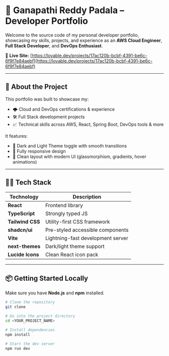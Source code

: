 # 💼 Ganapathi Reddy Padala – Developer Portfolio

Welcome to the source code of my personal developer portfolio, showcasing my skills, projects, and experience as an **AWS Cloud Engineer**, **Full Stack Developer**, and **DevOps Enthusiast**.

🔗 **Live Site:** [https://lovable.dev/projects/17ac120b-bcbf-4391-be6c-6f9f7e84aebf](https://lovable.dev/projects/17ac120b-bcbf-4391-be6c-6f9f7e84aebf)

---

## 🚀 About the Project

This portfolio was built to showcase my:
- 🌩️ Cloud and DevOps certifications & experience
- 🛠️ Full Stack development projects
- 📈 Technical skills across AWS, React, Spring Boot, DevOps tools & more

It features:
- 🔄 Dark and Light Theme toggle with smooth transitions
- 📱 Fully responsive design
- 🧠 Clean layout with modern UI (glassmorphism, gradients, hover animations)

---

## 🧑‍💻 Tech Stack

| Technology       | Description                        |
|------------------|------------------------------------|
| **React**        | Frontend library                   |
| **TypeScript**   | Strongly typed JS                  |
| **Tailwind CSS** | Utility-first CSS framework        |
| **shadcn/ui**    | Pre-styled accessible components   |
| **Vite**         | Lightning-fast development server  |
| **next-themes**  | Dark/light theme support           |
| **Lucide Icons** | Clean React icon pack              |

---

## 📦 Getting Started Locally

Make sure you have **Node.js** and **npm** installed.

```bash
# Clone the repository
git clone 

# Go into the project directory
cd <YOUR_PROJECT_NAME>

# Install dependencies
npm install

# Start the dev server
npm run dev
